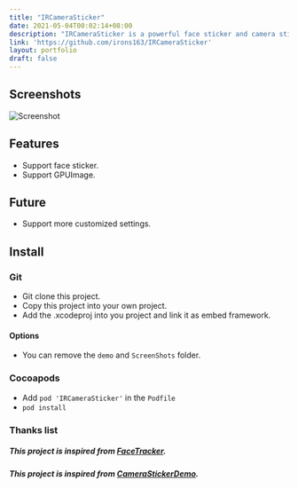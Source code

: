 ```yaml
---
title: "IRCameraSticker"
date: 2021-05-04T00:02:14+08:00
description: "IRCameraSticker is a powerful face sticker and camera sticker for iOS."
link: 'https://github.com/irons163/IRCameraSticker'
layout: portfolio
draft: false
---
```


## Screenshots
![Screenshot](IRCameraSticker/ScreenShots/demo1.png)

## Features
- Support face sticker.
- Support GPUImage.

## Future
- Support more customized settings.

## Install
### Git
- Git clone this project.
- Copy this project into your own project.
- Add the .xcodeproj into you  project and link it as embed framework.
#### Options
- You can remove the `demo` and `ScreenShots` folder.

### Cocoapods
- Add `pod 'IRCameraSticker'`  in the `Podfile`
- `pod install`

### Thanks list
##### This project is inspired from [FaceTracker](https://github.com/anuragajwani/FaceTracker).
##### This project is inspired from [CameraStickerDemo](https://github.com/jiangyongchang126/CameraStickerDemo).
